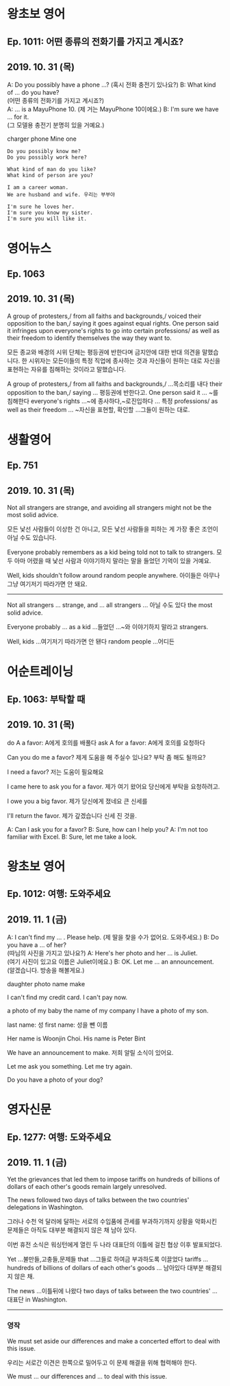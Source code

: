# 왕초보 영어

## Ep. 1011: 어떤 종류의 전화기를 가지고 계시죠?

## 2019. 10. 31 (목)

A: Do you possibly have a phone ...? 
      (혹시 전화 충전기 있나요?) 
B: What kind of ... do you have?   
   (어떤 종류의 전화기를 가지고 계시죠?)  
A: ... is a MayuPhone 10. 
      (제 거는 MayuPhone 10이에요.) 
B: I'm sure we have ... for it.  
   (그 모델용 충전기 분명히 있을 거예요.) 

charger
phone
Mine
one

    Do you possibly know me?
    Do you possibly work here?

    What kind of man do you like?
    What kind of person are you?

    I am a career woman.
    We are husband and wife. 우리는 부부야

    I'm sure he loves her.
    I'm sure you know my sister.
    I'm sure you will like it.

# 영어뉴스

## Ep. 1063

## 2019. 10. 31 (목)

A group of protesters,/ from all faiths and backgrounds,/ voiced their opposition to the ban,/ saying it goes against equal rights. One person said it infringes upon everyone's rights to go into certain professions/ as well as their freedom to identify themselves the way they want to.

모든 종교와 배경의 시위 단체는 평등권에 반한다며 금지안에 대한 반대 의견을 말했습니다. 한 시위자는 모든이들의 특정 직업에 종사하는 것과 자신들이 원하는 대로 자신을 표현하는 자유를 침해하는 것이라고 말했습니다.

A group of protesters,/ from all faiths and backgrounds,/ ...목소리를 내다 their opposition to the ban,/ saying ... 평등권에 반한다고. One person said it ... ~를 침해한다 everyone's rights ...~에 종사하다,~로진입하다 ... 특정 professions/ as well as their freedom ... ~자신을 표현할, 확인할 ...그들이 원하는 대로.

# 생활영어

## Ep. 751

## 2019. 10. 31 (목)

Not all strangers are strange, and avoiding all strangers might not be the most solid advice.

모든 낯선 사람들이 이상한 건 아니고, 모든 낯선 사람들을 피하는 게 가장 좋은 조언이 아닐 수도 있습니다. 

Everyone probably remembers as a kid being told not to talk to strangers. 
모두 아마 어렸을 때 낯선 사람과 이야기하지 말라는 말을 들었던 기억이 있을 거예요. 

Well, kids shouldn't follow around random people anywhere. 
아이들은 아무나 그냥 여기저기 따라가면 안 돼요. 

---

Not all strangers ... strange, and ... all strangers ... 아닐 수도 있다 the most solid advice.

Everyone probably ... as a kid ...들었던 ...~와 이야기하지 말라고 strangers. 

Well, kids ...여기저기 따라가면 안 됀다 random people ...어디든 

# 어순트레이닝

## Ep. 1063: 부탁할 때

## 2019. 10. 31 (목)

do A a favor: A에게 호의를 배풀다
ask A for a favor: A에게 호의를 요청하다

Can you do me a favor?
제게 도움을 해 주실수 있나요?
부탁 좀 해도 될까요?

I need a favor?
저는 도움이 필요해요

I came here to ask you for a favor.
제가 여기 왔어요
당신에게 부탁을 요청하려고.

I owe you a big favor.
제가 당신에게 졌네요
큰 신세를

I'll return the favor.
제가 갚겠습니다
신세 진 것을.

A: Can I ask you for a favor?
B: Sure, how can I help you?
A: I'm not too familiar with Excel.
B: Sure, let me take a look.

# 왕초보 영어

## Ep. 1012: 여행: 도와주세요

## 2019. 11. 1 (금)

A: I can't find my ... . Please help. 
      (제 딸을 찾을 수가 없어요. 도와주세요.) 
B: Do you have a ... of her?  
   (따님의 사진을 가지고 있나요?) 
 A: Here's her photo and her ... is Juliet.  
      (여기 사진이 있고요 이름은 Juliet이에요.) 
B: OK. Let me ... an announcement. 
   (알겠습니다. 방송을 해볼게요.) 

daughter
photo
name
make

I can't find my credit card.
I can't pay now.

a photo of my baby
the name of my company
I have a photo of my son.

last name: 성
first name: 성을 뺀 이름

Her name is Woonjin Choi.
His name is Peter Bint

We have an announcement to make.
저희 알릴 소식이 있어요.

Let me ask you something.
Let me try again.

Do you have a photo of your dog?

# 영자신문

## Ep. 1277: 여행: 도와주세요

## 2019. 11. 1 (금)

Yet the grievances that led them to impose tariffs on hundreds of billions of dollars of each other's goods remain largely unresolved.

The news followed two days of talks between the two countries' delegations in Washington.

그러나 수천 억 달러에 달하는 서로의 수입품에 관세를 부과하기까지 상황을 악화시킨 문제들은 아직도 대부분 해결되지 않은 채 남아 있다.

이번 휴전 소식은 워싱턴에게 열린 두 나라 대표단의 이틀에 걸친 협상 이후 발표되었다.

Yet ...불만들,고충들,문제들 that ...그들로 하여금 부과하도록 이끌었다 tariffs ... hundreds of billions of dollars of each other's goods ... 남아있다 대부분 해결되지 않은 채.

The news ...이틀뒤에 나왔다 two days of talks between the two countries' ...대표단 in Washington.

--- 

### 영작

We must set aside our differences and make a concerted effort to deal with this issue.

우리는 서로간 이견은 한쪽으로 밀어두고 이 문제 해결을 위해 협력해야 한다.

We must ... our differences and ... to deal with this issue.
